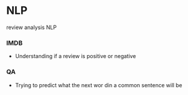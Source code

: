 # NLP
review analysis NLP
### IMDB
- Understanding if a review is positive or negative 
### QA
- Trying to predict what the next wor din a common sentence will be
